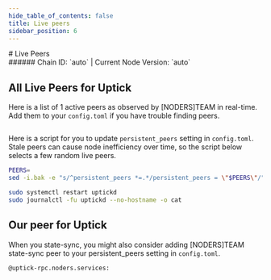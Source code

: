 ```yaml
---
hide_table_of_contents: false
title: Live peers
sidebar_position: 6
---
```


<div class="h1-with-icon icon-uptick">
# Live Peers
</div>
###### Chain ID: `auto` | Current Node Version: `auto`

## All Live Peers for Uptick
Here is a list of 1 active peers as observed by [NODERS]TEAM in real-time. Add them to your `config.toml` if you have trouble finding peers.

```bash

```

Here is a script for you to update `persistent_peers` setting in `config.toml`. Stale peers can cause node inefficiency over time, so the script below selects a few random live peers.

```bash
PEERS=
sed -i.bak -e "s/^persistent_peers *=.*/persistent_peers = \"$PEERS\"/" ~/.uptickd/config/config.toml

sudo systemctl restart uptickd
sudo journalctl -fu uptickd --no-hostname -o cat
```

## Our peer for Uptick
When you state-sync, you might also consider adding [NODERS]TEAM state-sync peer to your persistent_peers setting in `config.toml`.

```bash
@uptick-rpc.noders.services:
```
